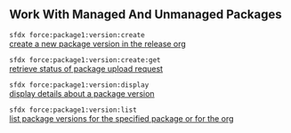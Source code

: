 ## Work With Managed And Unmanaged Packages



``` sfdx force:package1:version:create ```   
 [create a new package version in the release org](./createanewpackageversioninthereleaseorg.md)

``` sfdx force:package1:version:create:get ```   
 [retrieve status of package upload request](./retrievestatusofpackageuploadrequest.md)

``` sfdx force:package1:version:display ```   
 [display details about a package version](./displaydetailsaboutapackageversion.md)

``` sfdx force:package1:version:list ```   
 [list package versions for the specified package or for the org](./listpackageversionsforthespecifiedpackageorfortheorg.md)

